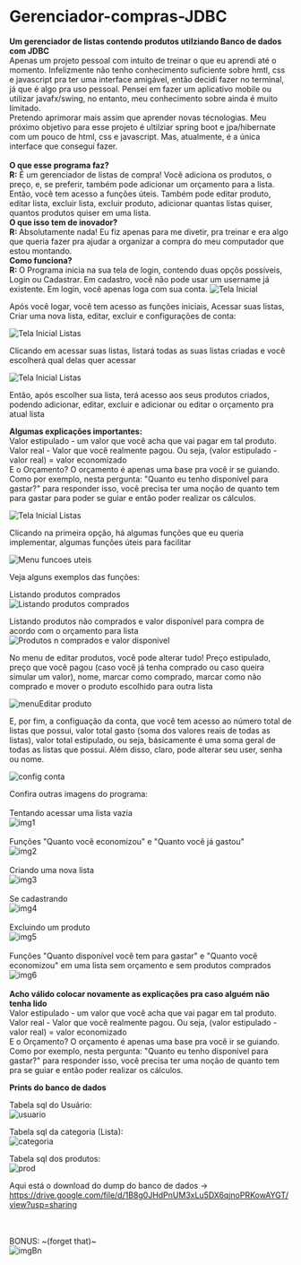 ﻿# Gerenciador-compras-JDBC
<strong>Um gerenciador de listas contendo produtos utilziando Banco de dados com JDBC
<br></strong>Apenas um projeto pessoal com intuíto de treinar o que eu aprendi até o momento. Infelizmente não tenho conhecimento suficiente sobre hmtl, css e javascript pra ter uma interface amigável, então decidi fazer no terminal, já que é algo pra uso pessoal. Pensei em fazer um aplicativo mobile ou utilizar javafx/swing, no entanto, meu conhecimento sobre ainda é muito limitado. <br>Pretendo aprimorar mais assim que aprender novas técnologias. Meu próximo objetivo para esse projeto é ultilziar spring boot e jpa/hibernate com um pouco de html, css e javascript. Mas, atualmente, é a única interface que consegui fazer.<br>
<br><strong>O que esse programa faz? <br></strong> <strong>R:</strong> É um gerenciador de listas de compra! Você adiciona os produtos, o preço, e, se preferir, também pode adicionar um orçamento para a lista. Então, você tem acesso a funções úteis. Também pode editar produto, editar lista, excluir lista, excluir produto, adicionar quantas listas quiser, quantos produtos quiser em uma lista.
<br><strong>O que isso tem de inovador?<br></strong> <strong>R: </strong> Absolutamente nada! Eu fiz apenas para me divetir, pra treinar e era algo que queria fazer pra ajudar a organizar a compra do meu computador que estou montando.
<br><strong>Como funciona?<br></strong> <strong>R: </strong>O Programa inicia na sua tela de login, contendo duas opçõs possíveis, Login ou Cadastrar. Em cadastro, você não pode usar um username já existente. Em login, você apenas loga com sua conta.
![Tela Inicial](https://i.imgur.com/RZ29cih.png)

Após você logar, você tem acesso as funções iniciais, Acessar suas listas, Criar uma nova lista, editar, excluir e configurações de conta:

![Tela Inicial Listas](https://i.imgur.com/tf5hdVm.png)

Clicando em acessar suas listas, listará todas as suas listas criadas e você escolherá qual delas quer acessar

![Tela Inicial Listas](https://i.imgur.com/YhpVlDY.png)

Então, após escolher sua lista, terá acesso aos seus produtos criados, podendo adicionar, editar, excluir e adicionar ou editar o orçamento pra atual lista 

<strong>Algumas explicações importantes: </strong> <br>
Valor estipulado - um valor que você acha que vai pagar em tal produto.<br>
Valor real - Valor que você realmente pagou. Ou seja, (valor estipulado - valor real) = valor economizado <br>
E o Orçamento? O orçamento é apenas uma base pra você ir se guiando. Como por exemplo, nesta pergunta: "Quanto eu tenho disponível para gastar?" para responder isso, você precisa ter uma noção de quanto tem para gastar para poder se guiar e então poder realizar os cálculos. 

![Tela Inicial Listas](https://i.imgur.com/EEg96iN.png)

Clicando na primeira opção, há algumas funções que eu queria implementar, algumas funções úteis para facilitar

![Menu funcoes uteis](https://i.imgur.com/4PtbY2n.png)

Veja alguns exemplos das funções:

Listando produtos comprados<br>
![Listando produtos comprados](https://i.imgur.com/pEroSJQ.png)

Listando produtos não comprados e valor disponível para compra de acordo com o orçamento para lista
![Produtos n comprados e valor disponivel](https://i.imgur.com/Y6lxHMO.png) 

No menu de editar produtos, você pode alterar tudo! Preço estipulado, preço que você pagou (caso você já tenha comprado ou caso queira simular um valor), nome, marcar como comprado, marcar como não comprado e mover o produto escolhido para outra lista

![menuEditar produto](https://i.imgur.com/0NbOry1.png)

E, por fim, a configuação da conta, que você tem acesso ao número total de listas que possui, valor total gasto (soma dos valores reais de todas as listas), valor total estipulado, ou seja, básicamente é uma soma geral de todas as listas que possui. Além disso, claro, pode alterar seu user, senha ou nome.

![config conta](https://i.imgur.com/yEQMa2B.png)

Confira outras imagens do programa:<br><br>
Tentando acessar uma lista vazia <br>
![img1](https://i.imgur.com/0ss1yUj.png)<br><br>
Funções "Quanto você economizou" e "Quanto você já gastou"<br>
![img2](https://i.imgur.com/j1185V8.png)<br><br>
Criando uma nova lista<br>
![img3](https://i.imgur.com/nJyAPBt.png)<br><br>
Se cadastrando<br>
![img4](https://i.imgur.com/87feWvd.png)<br><br>
Excluindo um produto<br>
![img5](https://i.imgur.com/ZOwXRtx.png)<br><br>
Funções "Quanto disponível você tem para gastar" e "Quanto você economizou" em uma lista sem orçamento e sem produtos comprados<br>
![img6](https://i.imgur.com/CLxXG50.png)<br><br>
<strong>Acho válido colocar novamente as explicações pra caso alguém não tenha lido</strong> <br>
Valor estipulado - um valor que você acha que vai pagar em tal produto.<br>
Valor real - Valor que você realmente pagou. Ou seja, (valor estipulado - valor real) = valor economizado <br>
E o Orçamento? O orçamento é apenas uma base pra você ir se guiando. Como por exemplo, nesta pergunta: "Quanto eu tenho disponível para gastar?" para responder isso, você precisa ter uma noção de quanto tem pra se guiar e então poder realizar os cálculos. <br>

<strong>Prints do banco de dados</strong><br>

Tabela sql do Usuário: <br>
![usuario](https://i.imgur.com/2PfSVyS.png)

Tabela sql da categoria (Lista): <br>
![categoria](https://i.imgur.com/sYVAaX6.png)

Tabela sql dos produtos: <br>
![prod](https://i.imgur.com/MS3yOeC.png)

Aqui está o download do dump do banco de dados -> https://drive.google.com/file/d/1B8g0JHdPnUM3xLu5DX6qjnoPRKowAYGT/view?usp=sharing <br><br><br>


BONUS: ~(forget that)~<br>
![imgBn](https://i.imgur.com/9Cx2z8d.jpg)
